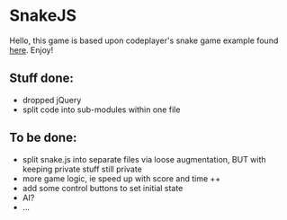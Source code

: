# SnakeJS

Hello, this game is based upon codeplayer's snake game example found
<a href="http://thecodeplayer.com/walkthrough/html5-game-tutorial-make-a-snake-game-using-html5-canvas-jquery" target="_blank">here</a>.
Enjoy!

## Stuff done:
 - dropped jQuery
 - split code into sub-modules within one file

## To be done:
 - split snake.js into separate files via loose augmentation, BUT with keeping private stuff still private
 - more game logic, ie speed up with score and time ++
 - add some control buttons to set initial state
 - AI?
 - ...